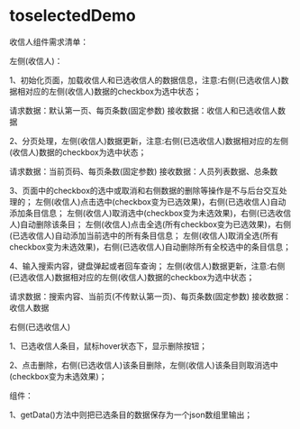 # toselectedDemo

收信人组件需求清单：


左侧(收信人)：

1、初始化页面，加载收信人和已选收信人的数据信息，注意:右侧(已选收信人)数据相对应的左侧(收信人)数据的checkbox为选中状态；

   请求数据：默认第一页、每页条数(固定参数)
   接收数据：收信人和已选收信人数据
   
2、分页处理，左侧(收信人)数据更新，注意:右侧(已选收信人)数据相对应的左侧(收信人)数据的checkbox为选中状态；

   请求数据：当前页码、每页条数(固定参数)
   接收数据：人员列表数据、总条数

3、页面中的checkbox的选中或取消和右侧数据的删除等操作是不与后台交互处理的；
   左侧(收信人)点击选中(checkbox变为已选效果)，右侧(已选收信人)自动添加条目信息；
   左侧(收信人)取消选中(checkbox变为未选效果)，右侧(已选收信人)自动删除该条目；
   左侧(收信人)点击全选(所有checkbox变为已选效果)，右侧(已选收信人)自动添加当前选中的所有条目信息；
   左侧(收信人)取消全选(所有checkbox变为未选效果)，右侧(已选收信人)自动删除所有全校选中的条目信息；

4、输入搜索内容，键盘弹起或者回车查询；
   左侧(收信人)数据更新，注意:右侧(已选收信人)数据相对应的左侧(收信人)数据的checkbox为选中状态；

   请求数据：搜索内容、当前页(不传默认第一页)、每页条数(固定参数)
   接收数据：收信人数据


右侧(已选收信人)

1、已选收信人条目，鼠标hover状态下，显示删除按钮；

2、点击删除，右侧(已选收信人)该条目删除，左侧(收信人)该条目则取消选中(checkbox变为未选效果)；


组件：

1、getData()方法中则把已选条目的数据保存为一个json数组里输出；



